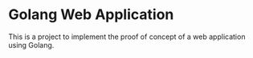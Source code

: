 # Golang Web Application

This is a project to implement the proof of concept of a web application using Golang.
